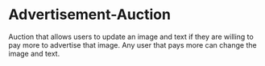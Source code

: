 # Advertisement-Auction
Auction that allows users to update an image and text if they are willing to pay more to advertise that image. Any user that pays more can change the image and text.

